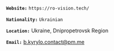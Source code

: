 **`Website:`** `https://ro-vision.tech/`

**`Nationality:`** `Ukrainian`

**`Location:`** Ukraine, Dnipropetrovsk Region

**`Email:`** b.kyrylo.contact@pm.me
